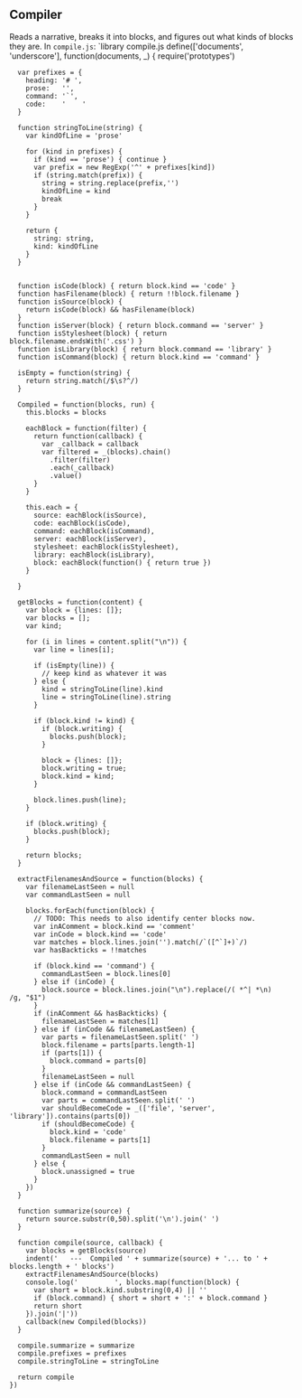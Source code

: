 Compiler
--------

Reads a narrative, breaks it into blocks, and figures out what kinds of blocks they are. In `compile.js`:
`library compile.js
    define(['documents', 'underscore'], function(documents, _) {
      require('prototypes')

      var prefixes = {
        heading: '# ',
        prose:   '',
        command: '`',
        code:    '    '
      }

      function stringToLine(string) {
        var kindOfLine = 'prose'

        for (kind in prefixes) {
          if (kind == 'prose') { continue }
          var prefix = new RegExp('^' + prefixes[kind])
          if (string.match(prefix)) {
            string = string.replace(prefix,'')
            kindOfLine = kind
            break
          }
        }

        return {
          string: string,
          kind: kindOfLine
        }
      }


      function isCode(block) { return block.kind == 'code' }
      function hasFilename(block) { return !!block.filename }
      function isSource(block) { 
        return isCode(block) && hasFilename(block) 
      }
      function isServer(block) { return block.command == 'server' }
      function isStylesheet(block) { return block.filename.endsWith('.css') }
      function isLibrary(block) { return block.command == 'library' }
      function isCommand(block) { return block.kind == 'command' }

      isEmpty = function(string) {
        return string.match(/$\s?^/)        
      }

      Compiled = function(blocks, run) {
        this.blocks = blocks

        eachBlock = function(filter) {
          return function(callback) {
            var _callback = callback
            var filtered = _(blocks).chain()
              .filter(filter)
              .each(_callback)
              .value()
          }
        }

        this.each = {
          source: eachBlock(isSource),
          code: eachBlock(isCode),
          command: eachBlock(isCommand),
          server: eachBlock(isServer),
          stylesheet: eachBlock(isStylesheet),
          library: eachBlock(isLibrary),
          block: eachBlock(function() { return true })
        }
        
      }

      getBlocks = function(content) {
        var block = {lines: []};
        var blocks = [];
        var kind;

        for (i in lines = content.split("\n")) {
          var line = lines[i];

          if (isEmpty(line)) {
            // keep kind as whatever it was
          } else {
            kind = stringToLine(line).kind
            line = stringToLine(line).string
          }

          if (block.kind != kind) {
            if (block.writing) {
              blocks.push(block);
            }

            block = {lines: []};
            block.writing = true;
            block.kind = kind;
          }

          block.lines.push(line);
        }

        if (block.writing) {
          blocks.push(block);
        }

        return blocks;
      }

      extractFilenamesAndSource = function(blocks) {
        var filenameLastSeen = null
        var commandLastSeen = null

        blocks.forEach(function(block) {
          // TODO: This needs to also identify center blocks now.
          var inAComment = block.kind == 'comment'
          var inCode = block.kind == 'code'
          var matches = block.lines.join('').match(/`([^`]+)`/)
          var hasBackticks = !!matches

          if (block.kind == 'command') {
            commandLastSeen = block.lines[0]
          } else if (inCode) {
            block.source = block.lines.join("\n").replace(/( *^| *\n)    /g, "$1")
          }
          if (inAComment && hasBackticks) {
            filenameLastSeen = matches[1]
          } else if (inCode && filenameLastSeen) {
            var parts = filenameLastSeen.split(' ')
            block.filename = parts[parts.length-1]
            if (parts[1]) {
              block.command = parts[0]
            }
            filenameLastSeen = null
          } else if (inCode && commandLastSeen) {
            block.command = commandLastSeen
            var parts = commandLastSeen.split(' ')
            var shouldBecomeCode = _(['file', 'server', 'library']).contains(parts[0])
            if (shouldBecomeCode) { 
              block.kind = 'code'
              block.filename = parts[1]
            }
            commandLastSeen = null
          } else {
            block.unassigned = true
          }
        })
      }

      function summarize(source) {
        return source.substr(0,50).split('\n').join(' ')
      }

      function compile(source, callback) {
        var blocks = getBlocks(source)
        indent('   ---  Compiled ' + summarize(source) + '... to ' + blocks.length + ' blocks')
        extractFilenamesAndSource(blocks)
        console.log('         ', blocks.map(function(block) { 
          var short = block.kind.substring(0,4) || ''
          if (block.command) { short = short + ':' + block.command }
          return short
        }).join('|'))
        callback(new Compiled(blocks)) 
      }

      compile.summarize = summarize
      compile.prefixes = prefixes
      compile.stringToLine = stringToLine

      return compile
    })
